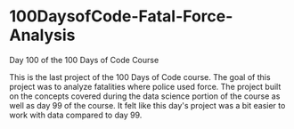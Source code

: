 # 100DaysofCode-Fatal-Force-Analysis
Day 100 of the 100 Days of Code Course

This is the last project of the 100 Days of Code course. The goal of this project was to analyze fatalities where police used force.  The project built on the concepts covered during the data science portion of the course as well as day 99 of the course. It felt like this day's project was a bit easier to work with data compared to day 99.
